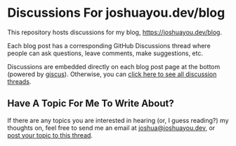 # Discussions For joshuayou.dev/blog

This repository hosts discussions for my blog, https://joshuayou.dev/blog.

Each blog post has a corresponding GitHub Discussions thread where people can ask questions, leave comments, make suggestions, etc.

Discussions are embedded directly on each blog post page at the bottom (powered by [giscus](https://github.com/giscus/giscus)). Otherwise, you can [click here to see all discussion threads](https://github.com/joshuayoudev/blog-discussions/discussions).

## Have A Topic For Me To Write About?

If there are any topics you are interested in hearing (or, I guess reading?) my thoughts on, feel free to send me an email at joshua@joshuayou.dev, or [post your topic to this thread](https://github.com/joshuayoudev/blog-discussions/discussions/2).
